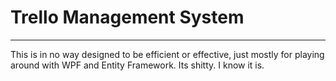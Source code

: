 # Trello Management System
---

This is in no way designed to be efficient or effective, just mostly for playing around with WPF and Entity Framework.
Its shitty. I know it is.
